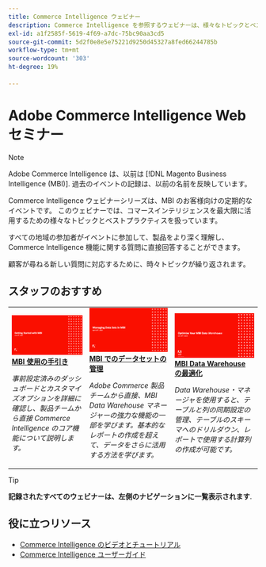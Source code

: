 ```yaml
---
title: Commerce Intelligence ウェビナー
description: Commerce Intelligence を参照するウェビナーは、様々なトピックとベストプラクティスを網羅しており、Commerce Intelligence を最大限に活用するためのウェビナーを記録しています。
exl-id: a1f2585f-5619-4f69-a7dc-75bc90aa3cd5
source-git-commit: 5d2f0e8e5e75221d9250d45327a8fed66244785b
workflow-type: tm+mt
source-wordcount: '303'
ht-degree: 19%

---
```


# Adobe Commerce Intelligence Web セミナー

>[!NOTE]
>
>Adobe Commerce Intelligence は、以前は [!DNL Magento Business Intelligence (MBI)]. 過去のイベントの記録は、以前の名前を反映しています。

Commerce Intelligence ウェビナーシリーズは、MBI のお客様向けの定期的なイベントです。 このウェビナーでは、コマースインテリジェンスを最大限に活用するための様々なトピックとベストプラクティスを扱っています。

すべての地域の参加者がイベントに参加して、製品をより深く理解し、Commerce Intelligence 機能に関する質問に直接回答することができます。

顧客が尋ねる新しい質問に対応するために、時々トピックが繰り返されます。

## スタッフのおすすめ

<table>
<tr>
  <td>
    <a href="https://experienceleague.adobe.com/docs/events/mbi-webinars-recordings/2023/getting-started.html">
      <img alt="MBI 使用の手引き" src="./assets/getting-started-mbi.png" />
    </a>
     <div>
      <a href="https://experienceleague.adobe.com/docs/events/mbi-webinars-recordings/2023/getting-started.html">
        <strong>MBI 使用の手引き</strong>
      </a>
    </div>
    <p>
    <em>事前設定済みのダッシュボードとカスタマイズオプションを詳細に確認し、製品チームから直接 Commerce Intelligence のコア機能について説明します。</em>
    <p>
  </td>
  <td>
    <a href="https://experienceleague.adobe.com/docs/events/mbi-webinars-recordings/2023/manage-data-sets.html">
      <img alt="MBI でのデータセットの管理" src="./assets/managing-data-sets-mbi.png" />
    </a>
     <div>
      <a href="https://experienceleague.adobe.com/docs/events/mbi-webinars-recordings/2023/manage-data-sets.html">
        <strong>MBI でのデータセットの管理</strong>
      </a>
    </div>
    <p>
    <em>Adobe Commerce 製品チームから直接、MBI Data Warehouse マネージャーの強力な機能の一部を学びます。基本的なレポートの作成を超えて、データをさらに活用する方法を学びます。</em>
    <p>
  </td>
   <td>
    <a href="https://experienceleague.adobe.com/docs/events/mbi-webinars-recordings/2021/optimize-data-warehouse.html">
      <img alt="MBI Data Warehouse の最適化" src="./assets/optimize-data-warehouse.png" />
    </a>
     <div>
      <a href="https://experienceleague.adobe.com/docs/events/mbi-webinars-recordings/2021/optimize-data-warehouse.html">
        <strong>MBI Data Warehouse の最適化</strong>
      </a>
    </div>
    <p>
    <em>Data Warehouse・マネージャを使用すると、テーブルと列の同期設定の管理、テーブルのスキーマへのドリルダウン、レポートで使用する計算列の作成が可能です。</em>
    <p>
  </td>
</tr>
</table>

>[!TIP]
>
>**記録されたすべてのウェビナーは、左側のナビゲーションに一覧表示されます**.

## 役に立つリソース

- [Commerce Intelligence のビデオとチュートリアル](https://experienceleague.adobe.com/docs/commerce-learn/tutorials/mbi/filter-sets.html)
- [Commerce Intelligence ユーザーガイド](https://experienceleague.adobe.com/docs/commerce-business-intelligence/mbi/guide-overview.html?lang=ja)
